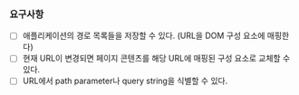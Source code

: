 ### 요구사항

- [ ] 애플리케이션의 경로 목록들을 저장할 수 있다. (URL을 DOM 구성 요소에 매핑한다)
- [ ] 현재 URL이 변경되면 페이지 콘텐츠를 해당 URL에 매핑된 구성 요소로 교체할 수 있다.
- [ ] URL에서 path parameter나 query string을 식별할 수 있다.
